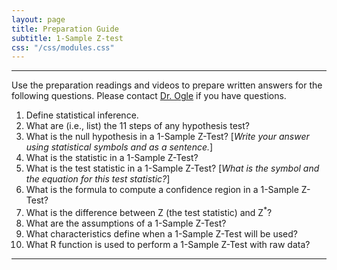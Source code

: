 ```yaml
---
layout: page
title: Preparation Guide
subtitle: 1-Sample Z-test
css: "/css/modules.css"
---
```


----

<div class="alert alert-warning">
Use the preparation readings and videos to prepare written answers for the following questions. Please contact <a href="mailto:dogle@northland.edu">Dr. Ogle</a> if you have questions.
</div>

1. Define statistical inference.
1. What are (i.e., list) the 11 steps of any hypothesis test?
1. What is the null hypothesis in a 1-Sample Z-Test? [*Write your answer using statistical symbols and as a sentence.*]
1. What is the statistic in a 1-Sample Z-Test?
1. What is the test statistic in a 1-Sample Z-Test? [*What is the symbol and the equation for this test statistic?*]
1. What is the formula to compute a confidence region in a 1-Sample Z-Test?
1. What is the difference between Z (the test statistic) and Z$^{*}$?
1. What are the assumptions of a 1-Sample Z-Test?
1. What characteristics define when a 1-Sample Z-Test will be used?
1. What R function is used to perform a 1-Sample Z-Test with raw data?

----
